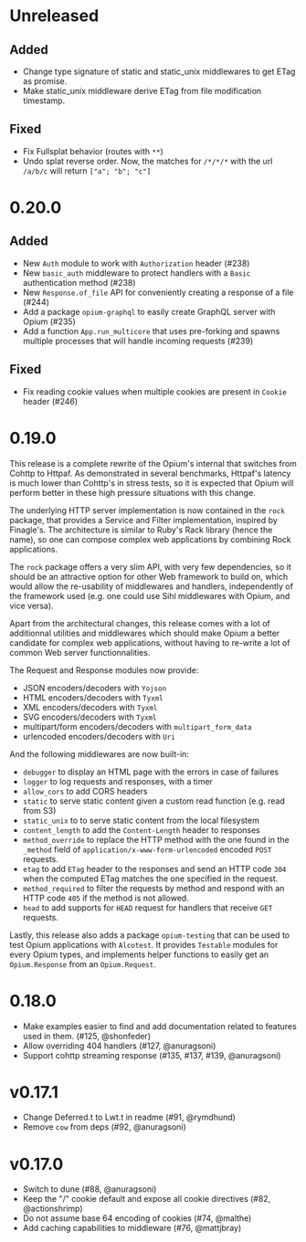 # Unreleased

## Added

- Change type signature of static and static_unix middlewares to get ETag as promise.
- Make static_unix middleware derive ETag from file modification timestamp.

## Fixed

- Fix Fullsplat behavior (routes with `**`)
- Undo splat reverse order. Now, the matches for `/*/*/*` with the url `/a/b/c` will return `["a"; "b"; "c"]`

# 0.20.0

## Added

- New `Auth` module to work with `Authorization` header (#238)
- New `basic_auth` middleware to protect handlers with a `Basic` authentication method (#238)
- New `Response.of_file` API for conveniently creating a response of a file (#244)
- Add a package `opium-graphql` to easily create GraphQL server with Opium (#235)
- Add a function `App.run_multicore` that uses pre-forking and spawns multiple processes that will handle incoming requests (#239)

## Fixed

- Fix reading cookie values when multiple cookies are present in `Cookie` header (#246)

# 0.19.0

This release is a complete rewrite of the Opium's internal that switches from Cohttp to Httpaf.
As demonstrated in several benchmarks, Httpaf's latency is much lower than Cohttp's in stress tests, so it is expected that Opium will perform better in these high pressure situations with this change.

The underlying HTTP server implementation is now contained in the `rock` package, that provides a Service and Filter implementation, inspired by Finagle's. The architecture is similar to Ruby's Rack library (hence the name), so one can compose complex web applications by combining Rock applications.

The `rock` package offers a very slim API, with very few dependencies, so it should be an attractive option for other Web framework to build on, which would allow the re-usability of middlewares and handlers, independently of the framework used (e.g. one could use Sihl middlewares with Opium, and vice versa).

Apart from the architectural changes, this release comes with a lot of additionnal utilities and middlewares which should make Opium a better candidate for complex web applications, without having to re-write a lot of common Web server functionnalities.

The Request and Response modules now provide:

- JSON encoders/decoders with `Yojson`
- HTML encoders/decoders with `Tyxml`
- XML encoders/decoders with `Tyxml`
- SVG encoders/decoders with `Tyxml`
- multipart/form encoders/decoders with `multipart_form_data`
- urlencoded encoders/decoders with `Uri`

And the following middlewares are now built-in:

- `debugger` to display an HTML page with the errors in case of failures
- `logger` to log requests and responses, with a timer
- `allow_cors` to add CORS headers
- `static` to serve static content given a custom read function (e.g. read from S3)
- `static_unix` to to serve static content from the local filesystem
- `content_length` to add the `Content-Length` header to responses
- `method_override` to replace the HTTP method with the one found in the `_method` field of `application/x-www-form-urlencoded` encoded `POST` requests.
- `etag` to add `ETag` header to the responses and send an HTTP code `304` when the computed ETag matches the one specified in the request.
- `method_required` to filter the requests by method and respond with an HTTP code `405` if the method is not allowed.
- `head` to add supports for `HEAD` request for handlers that receive `GET` requests.

Lastly, this release also adds a package `opium-testing` that can be used to test Opium applications with `Alcotest`. It provides `Testable` modules for every Opium types, and implements helper functions to easily get an `Opium.Response` from an `Opium.Request`.

# 0.18.0

* Make examples easier to find and add documentation related to features used in them. (#125, @shonfeder)
* Allow overriding 404 handlers (#127, @anuragsoni)
* Support cohttp streaming response (#135, #137, #139, @anuragsoni)

# v0.17.1

* Change Deferred.t to Lwt.t in readme (#91, @rymdhund)
* Remove `cow` from deps (#92, @anuragsoni)

# v0.17.0

* Switch to dune (#88, @anuragsoni)
* Keep the "/" cookie default and expose all cookie directives (#82, @actionshrimp)
* Do not assume base 64 encoding of cookies (#74, @malthe)
* Add caching capabilities to middleware (#76, @mattjbray)
